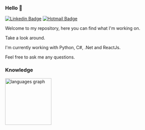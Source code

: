 ### Hello 👋

[![Linkedin Badge](https://img.shields.io/badge/-robertarfa-blue?style=flat-square&logo=Linkedin&logoColor=white&link=https://www.linkedin.com/in/robertarfa/)](https://www.linkedin.com/in/robertarfa/)
[![Hotmail Badge](https://img.shields.io/badge/-Outlook-0078D4?style=flat-square&logo=microsoft-outlook&logoColor=white&link=mailto:roberta_rfa@hotmail.com)](mailto:roberta_rfa@hotmail.com)

Welcome to my repository, here you can find what I'm working on.

Take a look around.

I'm currently working with Python, C#, .Net and ReactJs.

Feel free to ask me any questions.

### Knowledge

<div align="left">
<!--   <img src="https://github-readme-stats.vercel.app/api?username=robertarfa&hide_title=false&hide_rank=false&show_icons=true&include_all_commits=true&count_private=true&disable_animations=false&theme=dracula&locale=en&hide_border=false" height="150" alt="stats graph"  /> -->
  <img src="https://github-readme-stats.vercel.app/api/top-langs?username=robertarfa&locale=en&hide_title=false&layout=compact&card_width=320&langs_count=5&theme=dracula&hide_border=false" height="150" alt="languages graph"  />
</div>


<!--
**robertarfa/robertarfa** is a ✨ _special_ ✨ repository because its `README.md` (this file) appears on your GitHub profile.

Here are some ideas to get you started:

- 🔭 I’m currently working on ...
- 🌱 I’m currently learning ...
- 👯 I’m looking to collaborate on ...
- 🤔 I’m looking for help with ...
- 💬 Ask me about ...
- 📫 How to reach me: ...
- 😄 Pronouns: ...
- ⚡ Fun fact: ...
-->
